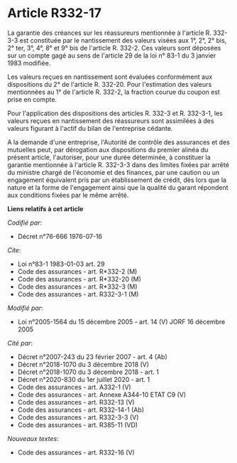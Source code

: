 # Article R332-17

La garantie des créances sur les réassureurs mentionnée à l'article R. 332-3-3 est constituée par le nantissement des valeurs
visées aux 1°, 2°, 2° bis, 2° ter, 3°, 4°, 8° et 9° bis de l'article R. 332-2. Ces valeurs sont déposées sur un compte gagé
au sens de l'article 29 de la loi n° 83-1 du 3 janvier 1983 modifiée.

Les valeurs reçues en nantissement sont évaluées conformément aux dispositions du 2° de l'article R. 332-20. Pour
l'estimation des valeurs mentionnées au 1° de l'article R. 332-2, la fraction courue du coupon est prise en compte.

Pour l'application des dispositions des articles R. 332-3 et R. 332-3-1, les valeurs reçues en nantissement des réassureurs
sont assimilées à des valeurs figurant à l'actif du bilan de l'entreprise cédante.

A la demande d'une entreprise, l'Autorité de contrôle des assurances et des mutuelles peut, par dérogation aux dispositions
du premier alinéa du présent article, l'autoriser, pour une durée déterminée, à constituer la garantie mentionnée à l'article
R. 332-3-3 dans des limites fixées par arrêté du ministre chargé de l'économie et des finances, par une caution ou un
engagement équivalent pris par un établissement de crédit, dès lors que la nature et la forme de l'engagement ainsi que la
qualité du garant répondent aux conditions fixées par le même arrêté.

**Liens relatifs à cet article**

_Codifié par_:

  - Décret n°76-666 1976-07-16

_Cite_:

  - Loi n°83-1 1983-01-03 art. 29
  - Code des assurances - art. R*332-2 (M)
  - Code des assurances - art. R*332-20 (M)
  - Code des assurances - art. R*332-3 (M)
  - Code des assurances - art. R332-3-1 (M)

_Modifié par_:

  - Loi n°2005-1564 du 15 décembre 2005 - art. 14 (V) JORF 16 décembre 2005

_Cité par_:

  - Décret  n°2007-243 du 23 février 2007 - art. 4 (Ab)
  - Décret n°2018-1070 du 3 décembre 2018 (V)
  - Décret n°2018-1070 du 3 décembre 2018 - art. 1
  - Décret n°2020-830 du 1er juillet 2020 - art. 1
  - Code des assurances - art. A332-1 (V)
  - Code des assurances - art. Annexe A344-10 ETAT C9 (V)
  - Code des assurances - art. R332-13 (V)
  - Code des assurances - art. R332-14-1 (Ab)
  - Code des assurances - art. R332-3-3 (V)
  - Code des assurances - art. R385-11 (VD)

_Nouveaux textes_:

  - Code des assurances - art. R332-16 (V)
